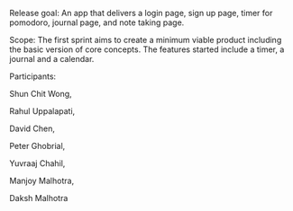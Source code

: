 Release goal: An app that delivers a login page, sign up page, timer for pomodoro, journal page, and note taking page.

Scope: The first sprint aims to create a minimum viable product including the basic version of core concepts. The features started include a timer, a journal and a calendar.

Participants:

Shun Chit Wong,

Rahul Uppalapati,

David Chen,

Peter Ghobrial,

Yuvraaj Chahil,

Manjoy Malhotra,

Daksh Malhotra
